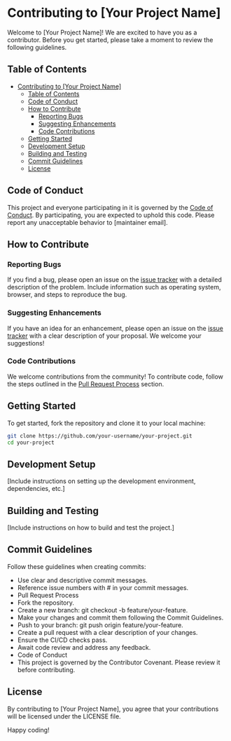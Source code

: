 # Contributing to [Your Project Name]

Welcome to [Your Project Name]! We are excited to have you as a contributor. Before you get started, please take a moment to review the following guidelines.

## Table of Contents

- [Contributing to \[Your Project Name\]](#contributing-to-your-project-name)
  - [Table of Contents](#table-of-contents)
  - [Code of Conduct](#code-of-conduct)
  - [How to Contribute](#how-to-contribute)
    - [Reporting Bugs](#reporting-bugs)
    - [Suggesting Enhancements](#suggesting-enhancements)
    - [Code Contributions](#code-contributions)
  - [Getting Started](#getting-started)
  - [Development Setup](#development-setup)
  - [Building and Testing](#building-and-testing)
  - [Commit Guidelines](#commit-guidelines)
  - [License](#license)

## Code of Conduct

This project and everyone participating in it is governed by the [Code of Conduct](CODE_OF_CONDUCT.md). By participating, you are expected to uphold this code. Please report any unacceptable behavior to [maintainer email].

## How to Contribute

### Reporting Bugs

If you find a bug, please open an issue on the [issue tracker](link-to-issue-tracker) with a detailed description of the problem. Include information such as operating system, browser, and steps to reproduce the bug.

### Suggesting Enhancements

If you have an idea for an enhancement, please open an issue on the [issue tracker](link-to-issue-tracker) with a clear description of your proposal. We welcome your suggestions!

### Code Contributions

We welcome contributions from the community! To contribute code, follow the steps outlined in the [Pull Request Process](#pull-request-process) section.

## Getting Started

To get started, fork the repository and clone it to your local machine:

```bash
git clone https://github.com/your-username/your-project.git
cd your-project
```

## Development Setup

[Include instructions on setting up the development environment, dependencies, etc.]

## Building and Testing

[Include instructions on how to build and test the project.]

## Commit Guidelines

Follow these guidelines when creating commits:

- Use clear and descriptive commit messages.
- Reference issue numbers with # in your commit messages.
- Pull Request Process
- Fork the repository.
- Create a new branch: git checkout -b feature/your-feature.
- Make your changes and commit them following the Commit Guidelines.
- Push to your branch: git push origin feature/your-feature.
- Create a pull request with a clear description of your changes.
- Ensure the CI/CD checks pass.
- Await code review and address any feedback.
- Code of Conduct
- This project is governed by the Contributor Covenant. Please review it before contributing.

## License

By contributing to [Your Project Name], you agree that your contributions will be licensed under the LICENSE file.

Happy coding!
